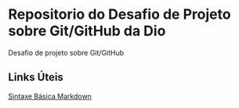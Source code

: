 # Repositorio do Desafio de Projeto sobre Git/GitHub da Dio
Desafio de projeto sobre Git/GitHub

## Links Úteis
[Sintaxe Básica Markdown](https://www.markdownguide.org/basic-syntax/)
